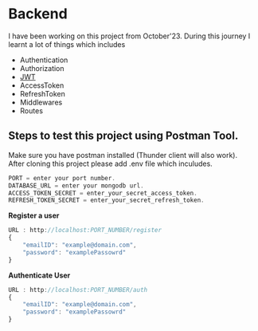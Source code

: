 # Backend

I have been working on this project from October'23. During this journey I learnt a lot of things which includes

- Authentication
- Authorization
- [JWT](https://jwt.io/)
- AccessToken
- RefreshToken
- Middlewares
- Routes

## Steps to test this project using Postman Tool.

Make sure you have postman installed (Thunder client will also work).  
After cloning this project please add .env file which inculudes.  
```javascript
PORT = enter your port number.  
DATABASE_URL = enter your mongodb url.  
ACCESS_TOKEN_SECRET = enter_your_secret_access_token.  
REFRESH_TOKEN_SECRET = enter_your_secret_refresh_token.
```

**Register a user**
```javascript
URL : http://localhost:PORT_NUMBER/register
{
    "emailID": "example@domain.com",
    "password": "examplePassowrd"
}
```

**Authenticate User**
```javascript
URL : http://localhost:PORT_NUMBER/auth
{
    "emailID": "example@domain.com",
    "password": "examplePassowrd"
}
```